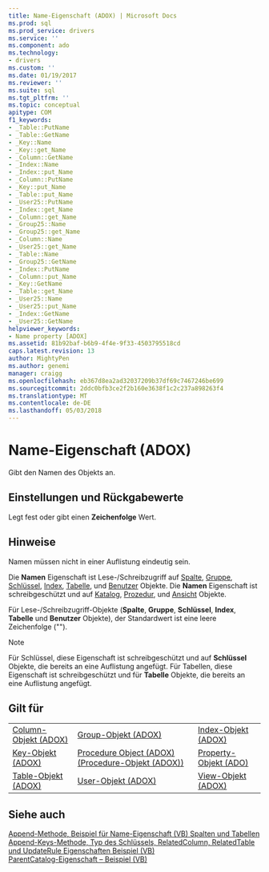 ```yaml
---
title: Name-Eigenschaft (ADOX) | Microsoft Docs
ms.prod: sql
ms.prod_service: drivers
ms.service: ''
ms.component: ado
ms.technology:
- drivers
ms.custom: ''
ms.date: 01/19/2017
ms.reviewer: ''
ms.suite: sql
ms.tgt_pltfrm: ''
ms.topic: conceptual
apitype: COM
f1_keywords:
- _Table::PutName
- _Table::GetName
- _Key::Name
- _Key::get_Name
- _Column::GetName
- _Index::Name
- _Index::put_Name
- _Column::PutName
- _Key::put_Name
- _Table::put_Name
- _User25::PutName
- _Index::get_Name
- _Column::get_Name
- _Group25::Name
- _Group25::get_Name
- _Column::Name
- _User25::get_Name
- _Table::Name
- _Group25::GetName
- _Index::PutName
- _Column::put_Name
- _Key::GetName
- _Table::get_Name
- _User25::Name
- _User25::put_Name
- _Index::GetName
- _User25::GetName
helpviewer_keywords:
- Name property [ADOX]
ms.assetid: 81b92baf-b6b9-4f4e-9f33-4503795518cd
caps.latest.revision: 13
author: MightyPen
ms.author: genemi
manager: craigg
ms.openlocfilehash: eb367d8ea2ad32037209b37df69c7467246be699
ms.sourcegitcommit: 2ddc0bfb3ce2f2b160e3638f1c2c237a898263f4
ms.translationtype: MT
ms.contentlocale: de-DE
ms.lasthandoff: 05/03/2018
---
```

# <a name="name-property-adox"></a>Name-Eigenschaft (ADOX)
Gibt den Namen des Objekts an.  
  
## <a name="settings-and-return-values"></a>Einstellungen und Rückgabewerte  
 Legt fest oder gibt einen **Zeichenfolge** Wert.  
  
## <a name="remarks"></a>Hinweise  
 Namen müssen nicht in einer Auflistung eindeutig sein.  
  
 Die **Namen** Eigenschaft ist Lese-/Schreibzugriff auf [Spalte](../../../ado/reference/adox-api/column-object-adox.md), [Gruppe](../../../ado/reference/adox-api/group-object-adox.md), [Schlüssel](../../../ado/reference/adox-api/key-object-adox.md), [Index](../../../ado/reference/adox-api/index-object-adox.md), [ Tabelle](../../../ado/reference/adox-api/table-object-adox.md), und [Benutzer](../../../ado/reference/adox-api/user-object-adox.md) Objekte. Die **Namen** Eigenschaft ist schreibgeschützt und auf [Katalog](../../../ado/reference/adox-api/catalog-object-adox.md), [Prozedur](../../../ado/reference/adox-api/procedure-object-adox.md), und [Ansicht](../../../ado/reference/adox-api/view-object-adox.md) Objekte.  
  
 Für Lese-/Schreibzugriff-Objekte (**Spalte**, **Gruppe**, **Schlüssel**, **Index**, **Tabelle** und  **Benutzer** Objekte), der Standardwert ist eine leere Zeichenfolge ("").  
  
> [!NOTE]
>  Für Schlüssel, diese Eigenschaft ist schreibgeschützt und auf **Schlüssel** Objekte, die bereits an eine Auflistung angefügt. Für Tabellen, diese Eigenschaft ist schreibgeschützt und für **Tabelle** Objekte, die bereits an eine Auflistung angefügt.  
  
## <a name="applies-to"></a>Gilt für  
  
||||  
|-|-|-|  
|[Column-Objekt (ADOX)](../../../ado/reference/adox-api/column-object-adox.md)|[Group-Objekt (ADOX)](../../../ado/reference/adox-api/group-object-adox.md)|[Index-Objekt (ADOX)](../../../ado/reference/adox-api/index-object-adox.md)|  
|[Key-Objekt (ADOX)](../../../ado/reference/adox-api/key-object-adox.md)|[Procedure Object (ADOX) (Procedure-Objekt (ADOX))](../../../ado/reference/adox-api/procedure-object-adox.md)|[Property-Objekt (ADO)](../../../ado/reference/ado-api/property-object-ado.md)|  
|[Table-Objekt (ADOX)](../../../ado/reference/adox-api/table-object-adox.md)|[User-Objekt (ADOX)](../../../ado/reference/adox-api/user-object-adox.md)|[View-Objekt (ADOX)](../../../ado/reference/adox-api/view-object-adox.md)|  
  
## <a name="see-also"></a>Siehe auch  
 [Append-Methode, Beispiel für Name-Eigenschaft (VB) Spalten und Tabellen](../../../ado/reference/adox-api/columns-and-tables-append-methods-name-property-example-vb.md)   
 [Append-Keys-Methode, Typ des Schlüssels, RelatedColumn, RelatedTable und UpdateRule Eigenschaften Beispiel (VB)](../../../ado/reference/adox-api/keys-append-method-key-type-relatedcolumn-relatedtable-example-vb.md)   
 [ParentCatalog-Eigenschaft – Beispiel (VB)](../../../ado/reference/adox-api/parentcatalog-property-example-vb.md)
